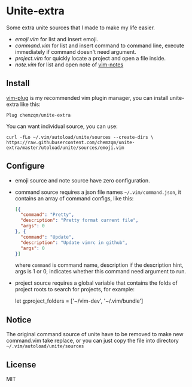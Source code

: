 # Unite-extra

Some extra unite sources that I made to make my life easier.

* *emoji.vim* for list and insert emoji.
* *command.vim* for list and insert command to command line, execute immediately
  if command doesn't need argument.
* *project.vim* for quickly locate a project and open a file inside.
* *note.vim* for list and open note of [vim-notes](https://github.com/xolox/vim-notes)

## Install

[vim-plug](https://github.com/junegunn/vim-plug) is my recommended vim plugin manager,
you can install unite-extra like this:

    Plug chemzqm/unite-extra

You can want individual source, you can use:

    curl -fLo ~/.vim/autoload/unite/sources --create-dirs \
    https://raw.githubusercontent.com/chemzqm/unite-extra/master/utoload/unite/sources/emoji.vim

## Configure

* emoji source and note source have zero configuration.
* command source requires a json file names `~/.vim/command.json`, it contains
  an array of command configs, like this:
  ``` json
  [{
    "command": "Pretty",
    "description": "Pretty format current file",
    "args": 0
  }, {
    "command": "Update",
    "description": "Update vimrc in github",
    "args": 0
  }]
  ```
  where `command` is command name, description if the description hint, args is
  1 or 0, indicates whether this command need argument to run.

* project source requires a global variable that contains the folds of project
  roots to search for projects, for example:

    let g:project_folders = ['~/vim-dev', '~/.vim/bundle']

## Notice

The original command source of unite have to be removed to make new
command.vim take replace, or you can just copy the file into directory
`~/.vim/autoload/unite/sources`

## License

MIT
